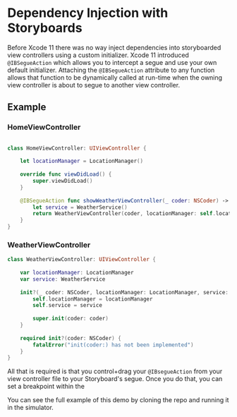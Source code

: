 # Dependency Injection with Storyboards

Before Xcode 11 there was no way inject dependencies into storyboarded view controllers using a custom initializer. Xcode 11 introduced `@IBSegueAction` which allows you to intercept a segue and use your own default initializer. Attaching the `@IBSegueAction` attribute to any function allows that function to be dynamically called at run-time when the owning view controller is about to segue to another view controller.

## Example

### HomeViewController
```swift

class HomeViewController: UIViewController {
    
    let locationManager = LocationManager()
    
    override func viewDidLoad() {
        super.viewDidLoad()
    }
    
    @IBSegueAction func showWeatherViewController(_ coder: NSCoder) -> WeatherViewController? {
        let service = WeatherService()
        return WeatherViewController(coder, locationManager: self.locationManager, service: service)!
    }
}
```
### WeatherViewController
```swift
class WeatherViewController: UIViewController {
    
    var locationManager: LocationManager
    var service: WeatherService
    
    init?(_ coder: NSCoder, locationManager: LocationManager, service: WeatherService) {
        self.locationManager = locationManager
        self.service = service
        
        super.init(coder: coder)
    }
    
    required init?(coder: NSCoder) {
        fatalError("init(coder:) has not been implemented")
    }
}
```

All that is required is that you control+drag your `@IBsegueAction` from your view controller file to your Storyboard's segue. Once you do that, you can set a breakpoint within the 

You can see the full example of this demo by cloning the repo and running it in the simulator.